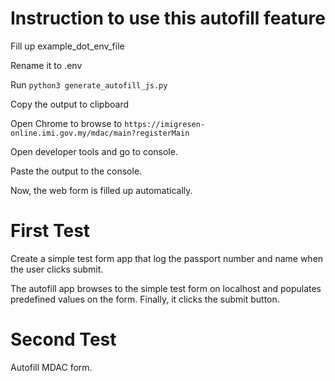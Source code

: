 # Instruction to use this autofill feature
Fill up example_dot_env_file

Rename it to .env

Run `python3 generate_autofill_js.py`

Copy the output to clipboard

Open Chrome to browse to `https://imigresen-online.imi.gov.my/mdac/main?registerMain`

Open developer tools and go to console.

Paste the output to the console.

Now, the web form is filled up automatically.

# First Test
Create a simple test form app that log the passport number and name when the user clicks submit.

The autofill app browses to the simple test form on localhost and populates predefined values on the form. Finally, it clicks the submit button.

# Second Test
Autofill MDAC form. 
